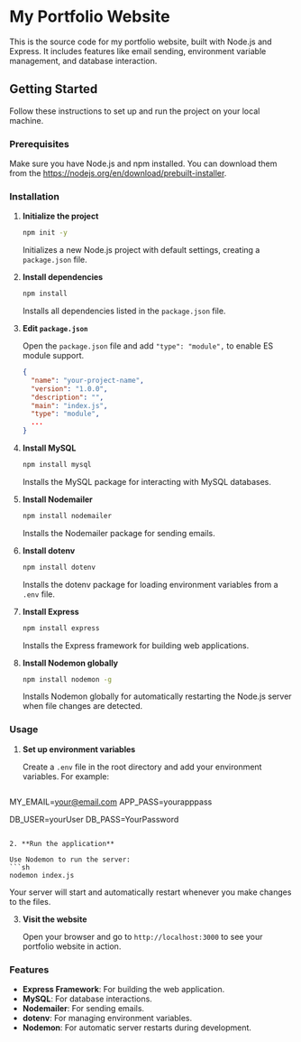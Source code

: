 
# My Portfolio Website

This is the source code for my portfolio website, built with Node.js and Express. It includes features like email sending, environment variable management, and database interaction.

## Getting Started

Follow these instructions to set up and run the project on your local machine.

### Prerequisites

Make sure you have Node.js and npm installed. You can download them from the https://nodejs.org/en/download/prebuilt-installer.

### Installation


1. **Initialize the project**
   ```sh
   npm init -y
   ```
   Initializes a new Node.js project with default settings, creating a `package.json` file.

2. **Install dependencies**
   ```sh
   npm install
   ```
   Installs all dependencies listed in the `package.json` file.

3. **Edit `package.json`**

   Open the `package.json` file and add `"type": "module",` to enable ES module support.
   ```json
   {
     "name": "your-project-name",
     "version": "1.0.0",
     "description": "",
     "main": "index.js",
     "type": "module",
     ...
   }
   ```

4. **Install MySQL**
   ```sh
   npm install mysql
   ```
   Installs the MySQL package for interacting with MySQL databases.

5. **Install Nodemailer**
   ```sh
   npm install nodemailer
   ```
   Installs the Nodemailer package for sending emails.

6. **Install dotenv**
   ```sh
   npm install dotenv
   ```
   Installs the dotenv package for loading environment variables from a `.env` file.

7. **Install Express**
   ```sh
   npm install express
   ```
   Installs the Express framework for building web applications.

8. **Install Nodemon globally**
   ```sh
   npm install nodemon -g
   ```
   Installs Nodemon globally for automatically restarting the Node.js server when file changes are detected.

### Usage

1. **Set up environment variables**

   Create a `.env` file in the root directory and add your environment variables. For example:
   ```env
MY_EMAIL=your@email.com
APP_PASS=yourapppass

DB_USER=yourUser
DB_PASS=YourPassword
   ```

2. **Run the application**

   Use Nodemon to run the server:
   ```sh
   nodemon index.js
   ```

   Your server will start and automatically restart whenever you make changes to the files.

3. **Visit the website**

   Open your browser and go to `http://localhost:3000` to see your portfolio website in action.

### Features

- **Express Framework**: For building the web application.
- **MySQL**: For database interactions.
- **Nodemailer**: For sending emails.
- **dotenv**: For managing environment variables.
- **Nodemon**: For automatic server restarts during development.


